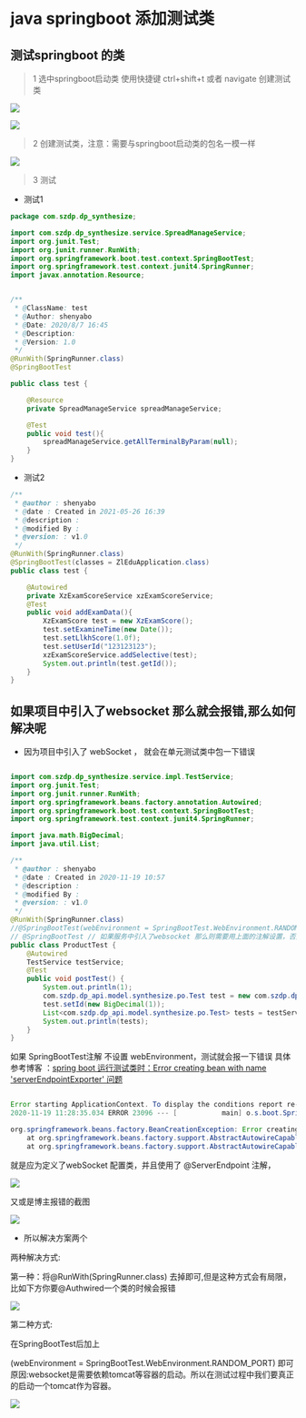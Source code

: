 # java springboot 添加测试类



## 测试springboot 的类

>1 选中springboot启动类 使用快捷键 ctrl+shift+t 或者 navigate 创建测试类


![](assets/007/01/01-1596790209240.png)


![](assets/007/01/01-1596790159575.png)


> 2 创建测试类，注意：需要与springboot启动类的包名一模一样


![](assets/007/01/01-1596790258906.png)


> 3 测试


* 测试1 

```java
package com.szdp.dp_synthesize;

import com.szdp.dp_synthesize.service.SpreadManageService;
import org.junit.Test;
import org.junit.runner.RunWith;
import org.springframework.boot.test.context.SpringBootTest;
import org.springframework.test.context.junit4.SpringRunner;
import javax.annotation.Resource;


/**
 * @ClassName: test
 * @Author: shenyabo
 * @Date: 2020/8/7 16:45
 * @Description:
 * @Version: 1.0
 */
@RunWith(SpringRunner.class)
@SpringBootTest

public class test {

    @Resource
    private SpreadManageService spreadManageService;

    @Test
    public void test(){
        spreadManageService.getAllTerminalByParam(null);
    }
}


```


* 测试2

```java
/**
 * @author : shenyabo
 * @date : Created in 2021-05-26 16:39
 * @description :
 * @modified By :
 * @version: : v1.0
 */
@RunWith(SpringRunner.class)
@SpringBootTest(classes = ZlEduApplication.class)
public class test {

    @Autowired
    private XzExamScoreService xzExamScoreService;
    @Test
    public void addExamData(){
        XzExamScore test = new XzExamScore();
        test.setExamineTime(new Date());
        test.setLlkhScore(1.0f);
        test.setUserId("123123123");
        xzExamScoreService.addSelective(test);
        System.out.println(test.getId());
    }
}

```


##   如果项目中引入了websocket 那么就会报错,那么如何解决呢

* 因为项目中引入了 webSocket  ， 就会在单元测试类中包一下错误

```java

import com.szdp.dp_synthesize.service.impl.TestService;
import org.junit.Test;
import org.junit.runner.RunWith;
import org.springframework.beans.factory.annotation.Autowired;
import org.springframework.boot.test.context.SpringBootTest;
import org.springframework.test.context.junit4.SpringRunner;

import java.math.BigDecimal;
import java.util.List;

/**
 * @author : shenyabo
 * @date : Created in 2020-11-19 10:57
 * @description :
 * @modified By :
 * @version: : v1.0
 */
@RunWith(SpringRunner.class)
//@SpringBootTest(webEnvironment = SpringBootTest.WebEnvironment.RANDOM_PORT) // 这里如果不指定，那么就会报一下错误
// @SpringBootTest // 如果服务中引入了websocket 那么则需要用上面的注解设置，否则报错
public class ProductTest {
    @Autowired
    TestService testService;
    @Test
    public void postTest() {
        System.out.println(1);
        com.szdp.dp_api.model.synthesize.po.Test test = new com.szdp.dp_api.model.synthesize.po.Test();
        test.setId(new BigDecimal(1));
        List<com.szdp.dp_api.model.synthesize.po.Test> tests = testService.selectDataBy(test);
        System.out.println(tests);
    }
}
```

如果 SpringBootTest注解 不设置 webEnvironment，测试就会报一下错误
具体参考博客 ：[spring boot 运行测试类时：Error creating bean with name 'serverEndpointExporter' 问题](https://blog.csdn.net/qq_27101653/article/details/85072241)

```java

Error starting ApplicationContext. To display the conditions report re-run your application with 'debug' enabled.
2020-11-19 11:28:35.034 ERROR 23096 --- [           main] o.s.boot.SpringApplication               : Application run failed

org.springframework.beans.factory.BeanCreationException: Error creating bean with name 'serverEndpointExporter' defined in class path resource [com/szdp/dp_synthesize/config/WebSocketConfig.class]: Invocation of init method failed; nested exception is java.lang.IllegalStateException: javax.websocket.server.ServerContainer not available
	at org.springframework.beans.factory.support.AbstractAutowireCapableBeanFactory.initializeBean(AbstractAutowireCapableBeanFactory.java:1745) ~[spring-beans-5.1.4.RELEASE.jar:5.1.4.RELEASE]
	at org.springframework.beans.factory.support.AbstractAutowireCapableBeanFactory.doCreateBean(AbstractAutowireCapableBeanFactory.java:576) ~[spring-beans-5.1.4.RELEASE.jar:5.1.4.RELEASE]
```

就是应为定义了webSocket 配置类，并且使用了  @ServerEndpoint 注解， 

![](assets/007/01/01-1605757395877.png)

又或是博主报错的截图


![](assets/007/01/01-1605757415467.png)


* 所以解决方案两个


两种解决方式:

第一种：将@RunWith(SpringRunner.class) 去掉即可,但是这种方式会有局限，比如下方你要@Authwired一个类的时候会报错

![](assets/007/01/01-1605757463237.png)





第二种方式:

在SpringBootTest后加上

(webEnvironment = SpringBootTest.WebEnvironment.RANDOM_PORT) 即可
原因:websocket是需要依赖tomcat等容器的启动。所以在测试过程中我们要真正的启动一个tomcat作为容器。


![](assets/007/01/01-1605757546950.png)



